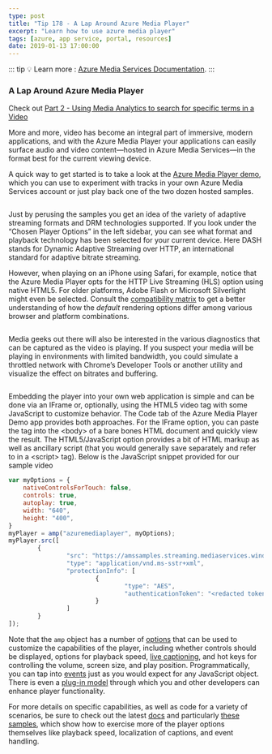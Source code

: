 ```yaml
---
type: post
title: "Tip 178 - A Lap Around Azure Media Player"
excerpt: "Learn how to use azure media player"
tags: [azure, app service, portal, resources]
date: 2019-01-13 17:00:00
---
```

 
::: tip
:bulb: Learn more : [Azure Media Services Documentation](https://docs.microsoft.com/azure/media-services?WT.mc_id=azure-azuredevtips-azureappsdev).
:::

### A Lap Around Azure Media Player

Check out [Part 2 - Using Media Analytics to search for specific terms in a Video](tip179.html)

More and more, video has become an integral part of immersive, modern applications, and with the Azure Media Player your applications can easily surface audio and video content—hosted in Azure Media Services—in the format best for the current viewing device. 

A quick way to get started is to take a look at the [Azure Media Player demo](https://ampdemo.azureedge.net/azuremediaplayer.html), which you can use to experiment with tracks in your own Azure Media Services account or just play back one of the two dozen hosted samples.

<img :src="$withBase('/files/amp.png')">

Just by perusing the samples you get an idea of the variety of adaptive streaming formats and DRM technologies supported. If you look under the “Chosen Player Options” in the left sidebar, you can see what format and playback technology has been selected for your current device. Here DASH stands for Dynamic Adaptive Streaming over HTTP, an international standard for adaptive bitrate streaming.  

However, when playing on an iPhone using Safari, for example, notice that the Azure Media Player opts for the HTTP Live Streaming (HLS) option using native HTML5. For older platforms, Adobe Flash or Microsoft Silverlight might even be selected. Consult the [compatibility matrix](http://amp.azure.net/libs/amp/latest/docs/index.html#compatibility-matrix) to get a better understanding of how the *default* rendering options differ among various browser and platform combinations.

<img :src="$withBase('/files/amp-ios.jpg')">

Media geeks out there will also be interested in the various diagnostics that can be captured as the video is playing. If you suspect your media will be playing in environments with limited bandwidth, you could simulate a throttled network with Chrome’s Developer Tools or another utility and visualize the effect on bitrates and buffering.

<img :src="$withBase('/files/amp-diag.png')">

Embedding the player into your own web application is simple and can be done via an IFrame or, optionally, using the HTML5 video tag with some JavaScript to customize behavior. The Code tab of the Azure Media Player Demo app provides both approaches.  For the IFrame option, you can paste the tag into the \<body\> of a bare bones HTML document and quickly view the result. The HTML5/JavaScript option provides a bit of HTML markup as well as ancillary script (that you would generally save separately and refer to in a \<script\> tag). Below is the JavaScript snippet provided for our sample video
```javascript
var myOptions = {
	nativeControlsForTouch: false,
	controls: true,
	autoplay: true,
	width: "640",
	height: "400",
}
myPlayer = amp("azuremediaplayer", myOptions);
myPlayer.src([
        {
                "src": "https://amssamples.streaming.mediaservices.windows.net/830584f8-f0c8-4e41-968b-6538b9380aa5/TearsOfSteelTeaser.ism/manifest",
                "type": "application/vnd.ms-sstr+xml",
                "protectionInfo": [
                        {
                                "type": "AES",
                                "authenticationToken": "<redacted token>"
                        }
                ]
        }
]);
```


Note that the `amp` object has a number of [options](https://amp.azure.net/libs/amp/latest/docs/index.html#options) that can be used to customize the capabilities of the player, including whether controls should be displayed, options for playback speed, [live captioning](https://amp.azure.net/libs/amp/latest/samples/dynamic_webvtt.html), and hot keys for controlling the volume, screen size, and play position. Programmatically, you can tap into [events](https://amp.azure.net/libs/amp/latest/docs/index.html#amp.eventname) just as you would expect for any JavaScript object. There is even a [plug-in model](http://amp.azure.net/libs/amp/latest/docs/PLUGINS.html) through which you and other developers can enhance player functionality.

For more details on specific capabilities, as well as code for a variety of scenarios, be sure to check out the latest [docs](http://amp.azure.net/libs/amp/latest/docs/index.html) and particularly [these samples](http://amp.azure.net/libs/amp/latest/docs/samples.html), which show how to exercise more of the player options themselves like playback speed, localization of captions, and event handling.
